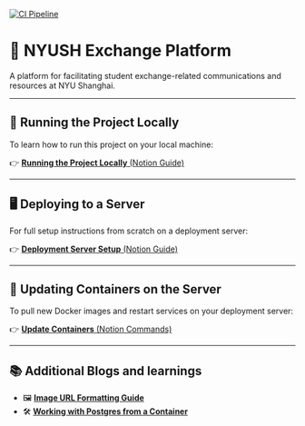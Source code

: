 [![CI Pipeline](https://github.com/minjae07206/nyush_exchange_platform/actions/workflows/nyush_exchange_platform.yml/badge.svg)](https://github.com/minjae07206/nyush_exchange_platform/actions/workflows/nyush_exchange_platform.yml)

# 🏫 NYUSH Exchange Platform

A platform for facilitating student exchange-related communications and resources at NYU Shanghai.

---

## 🚀 Running the Project Locally

To learn how to run this project on your local machine:

👉 [**Running the Project Locally** (Notion Guide)](https://wood-ocarina-506.notion.site/NYUSH-Exchange-Platform-Running-the-project-locally-1e344b840166803aa490ed102ea692e2)

---

## 🖥️ Deploying to a Server

For full setup instructions from scratch on a deployment server:

👉 [**Deployment Server Setup** (Notion Guide)](https://wood-ocarina-506.notion.site/NYUSH-Exchange-Platform-Setting-up-the-deployment-server-from-scratch-1d944b840166804a877de87a460bf1b1)

---

## 🔄 Updating Containers on the Server

To pull new Docker images and restart services on your deployment server:

👉 [**Update Containers** (Notion Commands)](https://wood-ocarina-506.notion.site/NYUSH-Exchange-Platform-Commands-for-updating-the-containers-1ec44b84016680e3ac81e9e942a67257)

---

## 📚 Additional Blogs and learnings

- 🖼️ [**Image URL Formatting Guide**](https://wood-ocarina-506.notion.site/Image-URL-formatting-1db44b84016680d8a358f5da19376a55)  
- 🛠️ [**Working with Postgres from a Container**](https://wood-ocarina-506.notion.site/Manipulating-the-Postgres-database-from-a-container-1d844b84016680659391e8908f627986)
